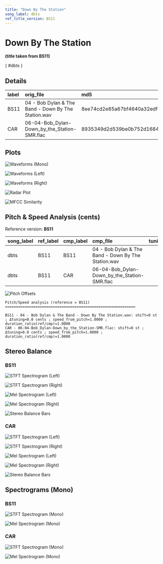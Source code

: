 ```yaml
---
title: "Down By The Station"
song_label: dbts
ref_title_version: BS11
---
```


# Down By The Station

**(title taken from BS11)**

[](){ #dbts }

## Details

| label   | orig_file                                           | md5                              |   disc |   track |   duration_sec | duration_fmt   |   loudness |   loudness_left |   loudness_right |   loudness_balance |      rms |   rms_left |   rms_right |   rms_balance |   lr_corr |   spectral_centroid |
|:--------|:----------------------------------------------------|:---------------------------------|-------:|--------:|---------------:|:---------------|-----------:|----------------:|-----------------:|-------------------:|---------:|-----------:|------------:|--------------:|----------:|--------------------:|
| BS11    | 04 - Bob Dylan & The Band - Down By The Station.wav | 8ee74cd2e85a67bf4640a32edf0be748 |      6 |       4 |        89.4267 | 01:29:427      |   -17.7762 |        -18.3207 |         -16.9708 |           -1.34989 | 0.128924 |   0.121777 |    0.14037  |    -0.0185929 |  0.930153 |             1603.5  |
| CAR     | 06-04-Bob_Dylan-Down_by_the_Station-SMR.flac        | 8935349d2d539be0b752d1684fc21a0b |      6 |       4 |        89.4267 | 01:29:427      |   -17.7762 |        -18.3207 |         -16.9708 |           -1.34989 | 0.12892  |   0.121774 |    0.140365 |    -0.0185912 |  0.930153 |             1364.92 |

## Plots
![Waveforms (Mono)](dbts-waveforms_Mono.png)

![Waveforms (Left)](dbts-waveforms_L.png)

![Waveforms (Right)](dbts-waveforms_R.png)

![Radar Plot](dbts-radar_plot.png)

![MFCC Similarity](dbts-similarity_matrix.png)

## Pitch & Speed Analysis (cents)

Reference version: **BS11**

| song_label   | ref_label   | cmp_label   | cmp_file                                            |   tuning_cents_cmp |   tuning_cents_ref |   delta_tuning_cents |   semitone_shift_vs_ref |   chroma_similarity |   speed_factor_from_pitch |   duration_ratio_ref_over_cmp |
|:-------------|:------------|:------------|:----------------------------------------------------|-------------------:|-------------------:|---------------------:|------------------------:|--------------------:|--------------------------:|------------------------------:|
| dbts         | BS11        | BS11        | 04 - Bob Dylan & The Band - Down By The Station.wav |                -35 |                -35 |                    0 |                       0 |            1        |                         1 |                             1 |
| dbts         | BS11        | CAR         | 06-04-Bob_Dylan-Down_by_the_Station-SMR.flac        |                -35 |                -35 |                    0 |                       0 |            0.999986 |                         1 |                             1 |

![Pitch Offsets](dbts-pitch_offsets.png)

````text
Pitch/Speed analysis (reference = BS11)
============================================================

BS11 - 04 - Bob Dylan & The Band - Down By The Station.wav: shift=0 st ; Δtuning=0.0 cents ; speed_from_pitch=1.0000 ; duration_ratio(ref/cmp)=1.0000
CAR - 06-04-Bob_Dylan-Down_by_the_Station-SMR.flac: shift=0 st ; Δtuning=0.0 cents ; speed_from_pitch=1.0000 ; duration_ratio(ref/cmp)=1.0000

````

## Stereo Balance

### BS11

![STFT Spectrogram (Left)](dbts-BS11_spectrogram_L.png)

![STFT Spectrogram (Right)](dbts-BS11_spectrogram_R.png)

![Mel Spectrogram (Left)](dbts-BS11_melspec_L.png)

![Mel Spectrogram (Right)](dbts-BS11_melspec_R.png)

![Stereo Balance Bars](dbts-BS11_balance.png)

### CAR

![STFT Spectrogram (Left)](dbts-CAR_spectrogram_L.png)

![STFT Spectrogram (Right)](dbts-CAR_spectrogram_R.png)

![Mel Spectrogram (Left)](dbts-CAR_melspec_L.png)

![Mel Spectrogram (Right)](dbts-CAR_melspec_R.png)

![Stereo Balance Bars](dbts-CAR_balance.png)

## Spectrograms (Mono)

### BS11

![STFT Spectrogram (Mono)](dbts-BS11_spectrogram_Mono.png)

![Mel Spectrogram (Mono)](dbts-BS11_melspec_Mono.png)

### CAR

![STFT Spectrogram (Mono)](dbts-CAR_spectrogram_Mono.png)

![Mel Spectrogram (Mono)](dbts-CAR_melspec_Mono.png)

